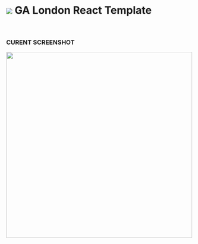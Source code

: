 # ![](https://ga-dash.s3.amazonaws.com/production/assets/logo-9f88ae6c9c3871690e33280fcf557f33.png) GA London React Template

</br>

### CURENT SCREENSHOT

<img src="./src/styles/screenshots/formula-1-app-screenshot.png" width="500">